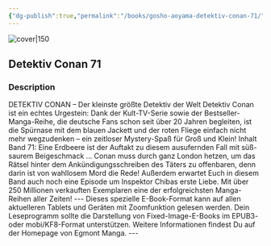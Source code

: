```yaml
---
{"dg-publish":true,"permalink":"/books/gosho-aoyama-detektiv-conan-71/","title":"\"Detektiv Conan 71\"","tags":["manga","crime"]}
---
```




![cover|150](http://books.google.com/books/content?id=Kj1_CwAAQBAJ&printsec=frontcover&img=1&zoom=1&edge=curl&source=gbs_api)

## Detektiv Conan 71

### Description

DETEKTIV CONAN – Der kleinste größte Detektiv der Welt Detektiv Conan ist ein echtes Urgestein: Dank der Kult-TV-Serie sowie der Bestseller-Manga-Reihe, die deutsche Fans schon seit über 20 Jahren begleiten, ist die Spürnase mit dem blauen Jackett und der roten Fliege einfach nicht mehr wegzudenken – ein zeitloser Mystery-Spaß für Groß und Klein! Inhalt Band 71: Eine Erdbeere ist der Auftakt zu diesem ausufernden Fall mit süß-saurem Beigeschmack ... Conan muss durch ganz London hetzen, um das Rätsel hinter dem Ankündigungsschreiben des Täters zu offenbaren, denn darin ist von wahllosem Mord die Rede! Außerdem erwartet Euch in diesem Band auch noch eine Episode um Inspektor Chibas erste Liebe. Mit über 250 Millionen verkauften Exemplaren eine der erfolgreichsten Manga-Reihen aller Zeiten! --- Dieses spezielle E-Book-Format kann auf allen aktuelleren Tablets und Geräten mit Zoomfunktion gelesen werden. Dein Leseprogramm sollte die Darstellung von Fixed-Image-E-Books im EPUB3- oder mobi/KF8-Format unterstützen. Weitere Informationen findest Du auf der Homepage von Egmont Manga. ---
```